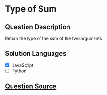 # Type of Sum

## Question Description

Return the type of the sum of the two arguments

## Solution Languages

- [x] JavaScript
- [ ] Python

## [Question Source](https://www.codewars.com/kata/5a2e9ae2b6cfd7692a0000ba)
